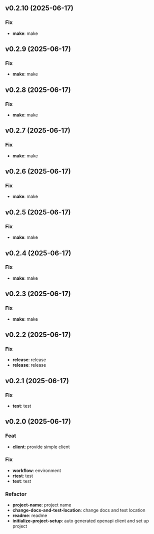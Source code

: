 ## v0.2.10 (2025-06-17)

### Fix

- **make**: make

## v0.2.9 (2025-06-17)

### Fix

- **make**: make

## v0.2.8 (2025-06-17)

### Fix

- **make**: make

## v0.2.7 (2025-06-17)

### Fix

- **make**: make

## v0.2.6 (2025-06-17)

### Fix

- **make**: make

## v0.2.5 (2025-06-17)

### Fix

- **make**: make

## v0.2.4 (2025-06-17)

### Fix

- **make**: make

## v0.2.3 (2025-06-17)

### Fix

- **make**: make

## v0.2.2 (2025-06-17)

### Fix

- **release**: release
- **release**: release

## v0.2.1 (2025-06-17)

### Fix

- **test**: test

## v0.2.0 (2025-06-17)

### Feat

- **client**: provide simple client

### Fix

- **workflow**: environment
- **rtest**: test
- **test**: test

### Refactor

- **project-name**: project name
- **change-docs-and-test-location**: change docs and test location
- **readme**: readme
- **initialize-project-setup**: auto generated openapi client and set up project
